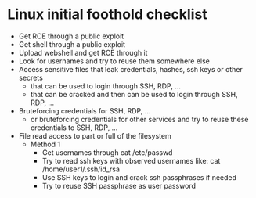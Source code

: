 # Linux initial foothold checklist
* Get RCE through a public exploit
* Get shell through a public exploit
* Upload webshell and get RCE through it
* Look for usernames and try to reuse them somewhere else
* Access sensitive files that leak credentials, hashes, ssh keys or other secrets
  * that can be used to login through SSH, RDP, ...
  * that can be cracked and then can be used to login through SSH, RDP, ...
* Bruteforcing credentials for SSH, RDP, ...
  * or bruteforcing credentials for other services and try to reuse these credentials to SSH, RDP, ...
* File read access to part or full of the filesystem
  * Method 1
    * Get usernames through cat /etc/passwd
    * Try to read ssh keys with observed usernames like: cat /home/user1/.ssh/id_rsa
    * Use SSH keys to login and crack ssh passphrases if needed
    * Try to reuse SSH passphrase as user password
